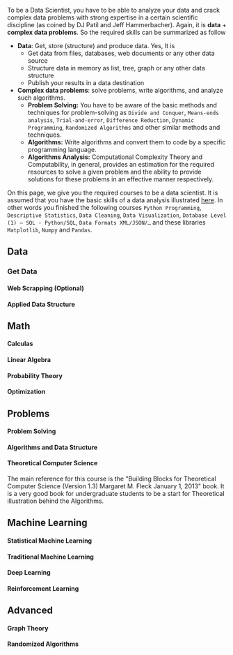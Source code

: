 To be a Data Scientist, you have to be able to analyze your data and crack complex data problems with strong expertise in a certain scientific discipline (as coined by DJ Patil and Jeff Hammerbacher). Again, it is **data** + **complex data problems**. So the required skills can be summarized as follow
* **Data**: Get, store (structure) and produce data.
Yes, It is
  * Get data from files, databases, web documents or any other data source
  * Structure data in memory as list, tree, graph or any other data structure
  * Publish your results in a data destination
* **Complex data problems**: solve problems, write algorithms, and analyze such algorithms.
  * **Problem Solving:** You have to be aware of the basic methods and techniques for problem-solving as `Divide and Conquer`, `Means-ends analysis`, `Trial-and-error`, `Difference Reduction`, `Dynamic Programming`, `Randomized Algorithms` and other similar methods and techniques.
  * **Algorithms:** Write algorithms and convert them to code by a specific programming language.
  * **Algorithms Analysis:**  Computational Complexity Theory and Computability, in general, provides an estimation for the required resources to solve a given problem and the ability to provide solutions for these problems in an effective manner respectively.
  
On this page, we give you the required courses to be a data scientist. It is assumed that you have the basic skills of a data analysis illustrated [here](https://github.com/aorogat/Data-Science-and-Software-Engineering/tree/master/Data%20Analyst). In other words you finished the following courses `Python Programming`, `Descriptive Statistics`, `Data Cleaning`, `Data Visualization`, `Database Level (1) – SQL - Python/SQL`, `Data Formats XML/JSON/…` and these libraries `Matplotlib`, `Numpy` and `Pandas`. 

## Data
### Get Data
#### Web Scrapping (Optional)

#### Applied Data Structure


## Math
#### Calculas

#### Linear Algebra

#### Probability Theory

#### Optimization


## Problems
#### Problem Solving

#### Algorithms and Data Structure

#### Theoretical Computer Science 
The main reference for this course is the "Building Blocks for Theoretical Computer Science (Version 1.3) Margaret M. Fleck January 1, 2013" book. It is a very good book for undergraduate students to be a start for Theoretical illustration behind the Algorithms. 

## Machine Learning
#### Statistical Machine Learning
#### Traditional Machine Learning
#### Deep Learning
#### Reinforcement Learning

## Advanced
#### Graph Theory
#### Randomized Algorithms

